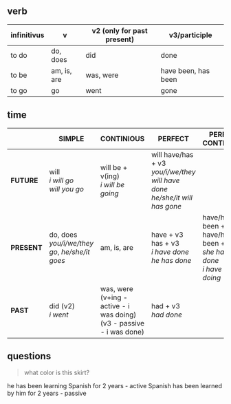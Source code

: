
## verb

| infinitivus | v | v2 (only for past present) | v3/participle |
| --- | --- | --- | --- |
| to do | do, does | did | done |
| to be | am, is, are | was, were | have been, has been |
| to go | go | went | gone |


## time
|  | SIMPLE | CONTINIOUS | PERFECT | PERFECT CONTINIOUS |
| --- | --- | --- | --- | --- |
| **FUTURE** | will</br> *i will go*</br> *will you go* | will be + v(ing) </br> *i will be going* | will have/has + v3 </br> *you/i/we/they will have done* </br>  *he/she/it will has gone* | |
| **PRESENT** | do, does </br> *you/i/we/they go*, *he/she/it goes* | am, is, are | have + v3 </br> has + v3 </br> *i have done* </br> *he has done* | have/has been + v3 </br> have/has been + v(ing) </br> *she has been done* </br> *i have been doing* |
| **PAST** | did (v2) </br> *i went* | was, were (v+ing - active - i was doing) (v3 - passive - i was done)| had + v3 </br> *had done* |  |

## questions
> what color is this skirt?

he has been learning Spanish for 2 years - active
Spanish has been learned by him for 2 years - passive